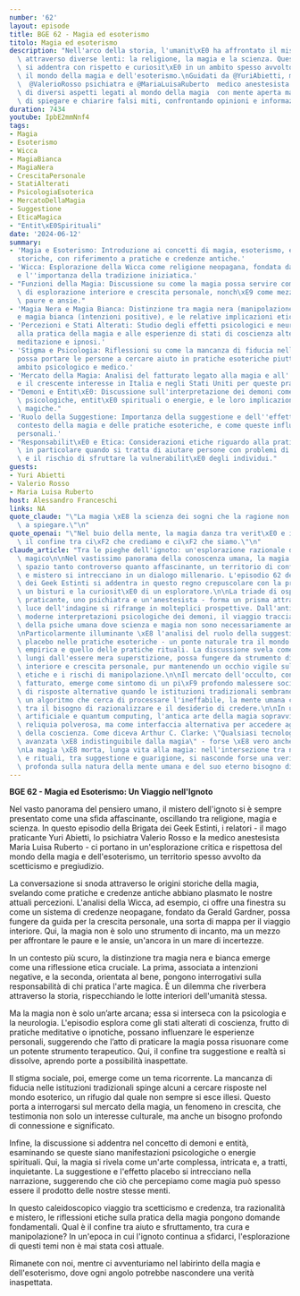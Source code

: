 ```yaml
---
number: '62'
layout: episode
title: BGE 62 - Magia ed esoterismo
titolo: Magia ed esoterismo
description: "Nell'arco della storia, l'umanit\xE0 ha affrontato il mistero dell'ignoto\
  \ attraverso diverse lenti: la religione, la magia e la scienza. Questo episodio\
  \ si addentra con rispetto e curiosit\xE0 in un ambito spesso avvolto da scetticismo:\
  \ il mondo della magia e dell'esoterismo.\nGuidati da @YuriAbietti, mago praticante,\
  \  @ValerioRosso psichiatra e @MariaLuisaRuberto  medico anestesista abbiamo discusso\
  \ di diversi aspetti legati al mondo della magia  con mente aperta ma critica, cercando\
  \ di spiegare e chiarire falsi miti, confrontando opinioni e informazioni."
duration: 7434
youtube: IpbE2mmNnf4
tags:
- Magia
- Esoterismo
- Wicca
- MagiaBianca
- MagiaNera
- CrescitaPersonale
- StatiAlterati
- PsicologiaEsoterica
- MercatoDellaMagia
- Suggestione
- EticaMagica
- "Entit\xE0Spirituali"
date: '2024-06-12'
summary:
- 'Magia e Esoterismo: Introduzione ai concetti di magia, esoterismo, e le loro origini
  storiche, con riferimento a pratiche e credenze antiche.'
- 'Wicca: Esplorazione della Wicca come religione neopagana, fondata da Gerald Gardner,
  e l''importanza della tradizione iniziatica.'
- "Funzioni della Magia: Discussione su come la magia possa servire come strumento\
  \ di esplorazione interiore e crescita personale, nonch\xE9 come mezzo per affrontare\
  \ paure e ansie."
- 'Magia Nera e Magia Bianca: Distinzione tra magia nera (manipolazione negativa)
  e magia bianca (intenzioni positive), e le relative implicazioni etiche.'
- 'Percezioni e Stati Alterati: Studio degli effetti psicologici e neurologici legati
  alla pratica della magia e alle esperienze di stati di coscienza alterati, come
  meditazione e ipnosi.'
- 'Stigma e Psicologia: Riflessioni su come la mancanza di fiducia nelle istituzioni
  possa portare le persone a cercare aiuto in pratiche esoteriche piuttosto che in
  ambito psicologico e medico.'
- 'Mercato della Magia: Analisi del fatturato legato alla magia e all''esoterismo,
  e il crescente interesse in Italia e negli Stati Uniti per queste pratiche.'
- "Demoni e Entit\xE0: Discussione sull'interpretazione dei demoni come manifestazioni\
  \ psicologiche, entit\xE0 spirituali o energie, e le loro implicazioni nelle pratiche\
  \ magiche."
- 'Ruolo della Suggestione: Importanza della suggestione e dell''effetto placebo nel
  contesto della magia e delle pratiche esoteriche, e come queste influenzino le esperienze
  personali.'
- "Responsabilit\xE0 e Etica: Considerazioni etiche riguardo alla pratica della magia,\
  \ in particolare quando si tratta di aiutare persone con problemi di salute mentale\
  \ e il rischio di sfruttare la vulnerabilit\xE0 degli individui."
guests:
- Yuri Abietti
- Valerio Rosso
- Maria Luisa Ruberto
host: Alessandro Franceschi
links: NA
quote_claude: "\"La magia \xE8 la scienza dei sogni che la ragione non ha ancora imparato\
  \ a spiegare.\"\n"
quote_openai: "\"Nel buio della mente, la magia danza tra verit\xE0 e illusione, sfidando\
  \ il confine tra ci\xF2 che crediamo e ci\xF2 che siamo.\"\n"
claude_article: "Tra le pieghe dell'ignoto: un'esplorazione razionale del pensiero\
  \ magico\n\nNel vastissimo panorama della conoscenza umana, la magia occupa uno\
  \ spazio tanto controverso quanto affascinante, un territorio di confine dove razionalit\xE0\
  \ e mistero si intrecciano in un dialogo millenario. L'episodio 62 della Brigata\
  \ dei Geek Estinti si addentra in questo regno crepuscolare con la precisione di\
  \ un bisturi e la curiosit\xE0 di un esploratore.\n\nLa triade di ospiti - un mago\
  \ praticante, uno psichiatra e un'anestesista - forma un prisma attraverso cui la\
  \ luce dell'indagine si rifrange in molteplici prospettive. Dall'antica Wicca alle\
  \ moderne interpretazioni psicologiche dei demoni, il viaggio traccia una mappa\
  \ della psiche umana dove scienza e magia non sono necessariamente antagoniste.\n\
  \nParticolarmente illuminante \xE8 l'analisi del ruolo della suggestione e dell'effetto\
  \ placebo nelle pratiche esoteriche - un ponte naturale tra il mondo della medicina\
  \ empirica e quello delle pratiche rituali. La discussione svela come la magia,\
  \ lungi dall'essere mera superstizione, possa fungere da strumento di esplorazione\
  \ interiore e crescita personale, pur mantenendo un occhio vigile sulle implicazioni\
  \ etiche e i rischi di manipolazione.\n\nIl mercato dell'occulto, con il suo considerevole\
  \ fatturato, emerge come sintomo di un pi\xF9 profondo malessere sociale: la ricerca\
  \ di risposte alternative quando le istituzioni tradizionali sembrano fallire. Come\
  \ un algoritmo che cerca di processare l'ineffabile, la mente umana continua a oscillare\
  \ tra il bisogno di razionalizzare e il desiderio di credere.\n\nIn un'era di intelligenza\
  \ artificiale e quantum computing, l'antica arte della magia sopravvive, non come\
  \ reliquia polverosa, ma come interfaccia alternativa per accedere agli stati alterati\
  \ della coscienza. Come diceva Arthur C. Clarke: \"Qualsiasi tecnologia sufficientemente\
  \ avanzata \xE8 indistinguibile dalla magia\" - forse \xE8 vero anche il contrario.\n\
  \nLa magia \xE8 morta, lunga vita alla magia: nell'intersezione tra neuroscienze\
  \ e rituali, tra suggestione e guarigione, si nasconde forse una verit\xE0 pi\xF9\
  \ profonda sulla natura della mente umana e del suo eterno bisogno di trascendenza.\n"
---
```

**BGE 62 - Magia ed Esoterismo: Un Viaggio nell'Ignoto**

Nel vasto panorama del pensiero umano, il mistero dell'ignoto si è sempre presentato come una sfida affascinante, oscillando tra religione, magia e scienza. In questo episodio della Brigata dei Geek Estinti, i relatori - il mago praticante Yuri Abietti, lo psichiatra Valerio Rosso e la medico anestesista Maria Luisa Ruberto - ci portano in un'esplorazione critica e rispettosa del mondo della magia e dell'esoterismo, un territorio spesso avvolto da scetticismo e pregiudizio.

La conversazione si snoda attraverso le origini storiche della magia, svelando come pratiche e credenze antiche abbiano plasmato le nostre attuali percezioni. L'analisi della Wicca, ad esempio, ci offre una finestra su come un sistema di credenze neopagane, fondato da Gerald Gardner, possa fungere da guida per la crescita personale, una sorta di mappa per il viaggio interiore. Qui, la magia non è solo uno strumento di incanto, ma un mezzo per affrontare le paure e le ansie, un'ancora in un mare di incertezze.

In un contesto più scuro, la distinzione tra magia nera e bianca emerge come una riflessione etica cruciale. La prima, associata a intenzioni negative, e la seconda, orientata al bene, pongono interrogativi sulla responsabilità di chi pratica l'arte magica. È un dilemma che riverbera attraverso la storia, rispecchiando le lotte interiori dell'umanità stessa.

Ma la magia non è solo un’arte arcana; essa si interseca con la psicologia e la neurologia. L'episodio esplora come gli stati alterati di coscienza, frutto di pratiche meditative o ipnotiche, possano influenzare le esperienze personali, suggerendo che l’atto di praticare la magia possa risuonare come un potente strumento terapeutico. Qui, il confine tra suggestione e realtà si dissolve, aprendo porte a possibilità inaspettate.

Il stigma sociale, poi, emerge come un tema ricorrente. La mancanza di fiducia nelle istituzioni tradizionali spinge alcuni a cercare risposte nel mondo esoterico, un rifugio dal quale non sempre si esce illesi. Questo porta a interrogarsi sul mercato della magia, un fenomeno in crescita, che testimonia non solo un interesse culturale, ma anche un bisogno profondo di connessione e significato.

Infine, la discussione si addentra nel concetto di demoni e entità, esaminando se queste siano manifestazioni psicologiche o energie spirituali. Qui, la magia si rivela come un'arte complessa, intricata e, a tratti, inquietante. La suggestione e l'effetto placebo si intrecciano nella narrazione, suggerendo che ciò che percepiamo come magia può spesso essere il prodotto delle nostre stesse menti.

In questo caleidoscopico viaggio tra scetticismo e credenza, tra razionalità e mistero, le riflessioni etiche sulla pratica della magia pongono domande fondamentali. Qual è il confine tra aiuto e sfruttamento, tra cura e manipolazione? In un'epoca in cui l'ignoto continua a sfidarci, l'esplorazione di questi temi non è mai stata così attuale.

Rimanete con noi, mentre ci avventuriamo nel labirinto della magia e dell'esoterismo, dove ogni angolo potrebbe nascondere una verità inaspettata.
